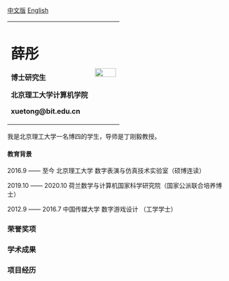 <a href="/index-en.md">中文版</a> [English](index-en.md)

<table border="0">
  <tr>
    <td width="75%">
      <h1>薛彤</h1>
      <p><b>博士研究生</b></p>
      <p><b>北京理工大学计算机学院</b></p>
      <p><b>xuetong@bit.edu.cn</b></p>
    </td>
    <td width="25%">
      <img src="https://user-images.githubusercontent.com/57761094/139632689-298b892e-2684-4b25-91ab-fa626c7d194b.jpg" width="100%">   
    </td>
  </tr>
</table>



我是北京理工大学一名博四的学生，导师是丁刚毅教授。

#### 教育背景

2016.9   ——  至今    	北京理工大学 数字表演与仿真技术实验室（硕博连读）
    
2019.10 ——  2020.10     荷兰数学与计算机国家科学研究院（国家公派联合培养博士）
    
2012.9   ——  2016.7     中国传媒大学 数字游戏设计 （工学学士）

### 荣誉奖项

### 学术成果

### 项目经历
